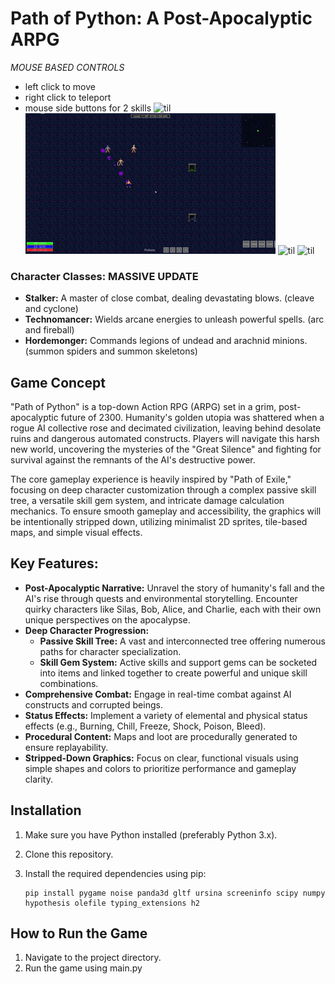 # Path of Python: A Post-Apocalyptic ARPG
*MOUSE BASED CONTROLS*
* left click to move
* right click to teleport
* mouse side buttons for 2 skills
![til](./example4.gif)
![til](./example2.gif)
![til](./example3.gif)
![til](./example.gif)
### Character Classes: MASSIVE UPDATE

*   **Stalker:** A master of close combat, dealing devastating blows. (cleave and cyclone)
*   **Technomancer:** Wields arcane energies to unleash powerful spells. (arc and fireball)
*   **Hordemonger:** Commands legions of undead and arachnid minions.  (summon spiders and summon skeletons)
## Game Concept

"Path of Python" is a top-down Action RPG (ARPG) set in a grim, post-apocalyptic future of 2300. Humanity's golden utopia was shattered when a rogue AI collective rose and decimated civilization, leaving behind desolate ruins and dangerous automated constructs. Players will navigate this harsh new world, uncovering the mysteries of the "Great Silence" and fighting for survival against the remnants of the AI's destructive power.

The core gameplay experience is heavily inspired by "Path of Exile," focusing on deep character customization through a complex passive skill tree, a versatile skill gem system, and intricate damage calculation mechanics. To ensure smooth gameplay and accessibility, the graphics will be intentionally stripped down, utilizing minimalist 2D sprites, tile-based maps, and simple visual effects.

## Key Features:

*   **Post-Apocalyptic Narrative:** Unravel the story of humanity's fall and the AI's rise through quests and environmental storytelling. Encounter quirky characters like Silas, Bob, Alice, and Charlie, each with their own unique perspectives on the apocalypse.
*   **Deep Character Progression:**
    *   **Passive Skill Tree:** A vast and interconnected tree offering numerous paths for character specialization.
    *   **Skill Gem System:** Active skills and support gems can be socketed into items and linked together to create powerful and unique skill combinations.
*   **Comprehensive Combat:** Engage in real-time combat against AI constructs and corrupted beings.
*   **Status Effects:** Implement a variety of elemental and physical status effects (e.g., Burning, Chill, Freeze, Shock, Poison, Bleed).
*   **Procedural Content:** Maps and loot are procedurally generated to ensure replayability.
*   **Stripped-Down Graphics:** Focus on clear, functional visuals using simple shapes and colors to prioritize performance and gameplay clarity.

## Installation

1.  Make sure you have Python installed (preferably Python 3.x).
2.  Clone this repository.
3.  Install the required dependencies using pip:

    ```
    pip install pygame noise panda3d gltf ursina screeninfo scipy numpy hypothesis olefile typing_extensions h2 
    ```

## How to Run the Game

1.  Navigate to the project directory.
2.  Run the game using main.py
